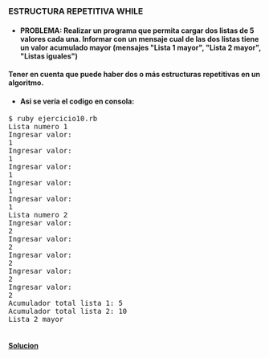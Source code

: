### ESTRUCTURA REPETITIVA WHILE

* #### PROBLEMA: Realizar un programa que permita cargar dos listas de 5 valores cada una. Informar con un mensaje cual de las dos listas tiene un valor acumulado mayor (mensajes "Lista 1 mayor", "Lista 2 mayor", "Listas iguales")
#### Tener en cuenta que puede haber dos o más estructuras repetitivas en un algoritmo.

* #### Asi se vería el codigo en consola:

<pre>
$ ruby ejercicio10.rb
Lista numero 1
Ingresar valor:
1
Ingresar valor: 
1
Ingresar valor: 
1
Ingresar valor: 
1
Ingresar valor: 
1
Lista numero 2
Ingresar valor:
2
Ingresar valor: 
2
Ingresar valor: 
2
Ingresar valor:
2
Ingresar valor:
2
Acumulador total lista 1: 5
Acumulador total lista 2: 10
Lista 2 mayor

</pre>

#### [Solucion][1]
[1]:/Ejercicio10/ejercicio10.rb